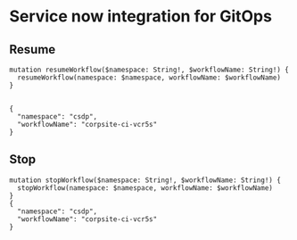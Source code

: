 # Service now integration for GitOps


## Resume

```
mutation resumeWorkflow($namespace: String!, $workflowName: String!) {
  resumeWorkflow(namespace: $namespace, workflowName: $workflowName)
}


{
  "namespace": "csdp",
  "workflowName": "corpsite-ci-vcr5s"
}
```

## Stop
```
mutation stopWorkflow($namespace: String!, $workflowName: String!) {
  stopWorkflow(namespace: $namespace, workflowName: $workflowName)
}
{
  "namespace": "csdp",
  "workflowName": "corpsite-ci-vcr5s"
}
```
